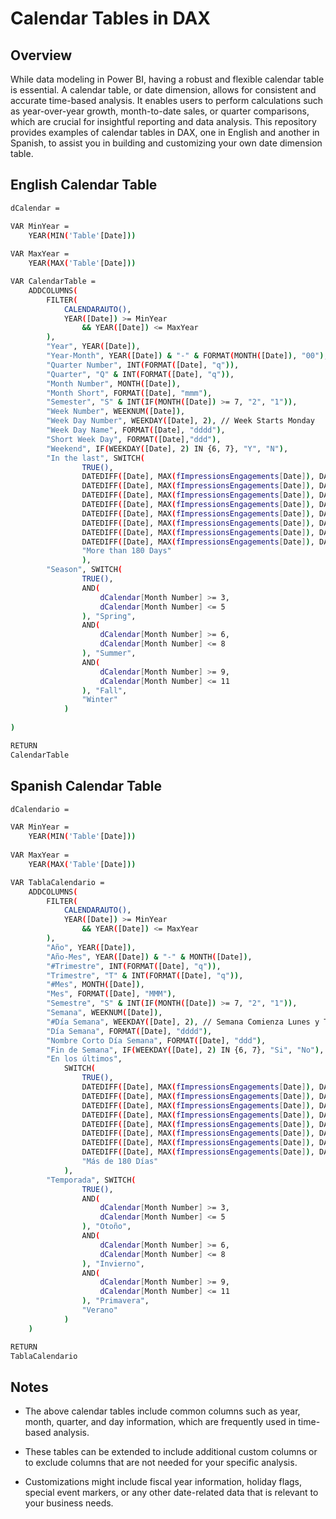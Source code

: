 
# Calendar Tables in DAX

## Overview

While data modeling in Power BI, having a robust and flexible calendar table is essential. A calendar table, or date dimension, allows for consistent and accurate time-based analysis. It enables users to perform calculations such as year-over-year growth, month-to-date sales, or quarter comparisons, which are crucial for insightful reporting and data analysis. This repository provides examples of calendar tables in DAX, one in English and another in Spanish, to assist you in building and customizing your own date dimension table.

## English Calendar Table 
```bash
dCalendar = 

VAR MinYear =
    YEAR(MIN('Table'[Date]))
    
VAR MaxYear =
    YEAR(MAX('Table'[Date]))

VAR CalendarTable = 
    ADDCOLUMNS(
        FILTER(
            CALENDARAUTO(),
            YEAR([Date]) >= MinYear
                && YEAR([Date]) <= MaxYear
        ),
        "Year", YEAR([Date]),
        "Year-Month", YEAR([Date]) & "-" & FORMAT(MONTH([Date]), "00"),
        "Quarter Number", INT(FORMAT([Date], "q")),
        "Quarter", "Q" & INT(FORMAT([Date], "q")),
        "Month Number", MONTH([Date]),
        "Month Short", FORMAT([Date], "mmm"),
        "Semester", "S" & INT(IF(MONTH([Date]) >= 7, "2", "1")),
        "Week Number", WEEKNUM([Date]),
        "Week Day Number", WEEKDAY([Date], 2), // Week Starts Monday
        "Week Day Name", FORMAT([Date], "dddd"),
        "Short Week Day", FORMAT([Date],"ddd"),
        "Weekend", IF(WEEKDAY([Date], 2) IN {6, 7}, "Y", "N"),
        "In the last", SWITCH(
                TRUE(),
                DATEDIFF([Date], MAX(fImpressionsEngagements[Date]), DAY) <= 7, "7 Days",
                DATEDIFF([Date], MAX(fImpressionsEngagements[Date]), DAY) <= 15, "15 Days",
                DATEDIFF([Date], MAX(fImpressionsEngagements[Date]), DAY) <= 30, "30 Days",
                DATEDIFF([Date], MAX(fImpressionsEngagements[Date]), DAY) <= 45, "45 Days",
                DATEDIFF([Date], MAX(fImpressionsEngagements[Date]), DAY) <= 60, "60 Days",
                DATEDIFF([Date], MAX(fImpressionsEngagements[Date]), DAY) <= 90, "90 Days",
                DATEDIFF([Date], MAX(fImpressionsEngagements[Date]), DAY) <= 120, "120 Days",
                DATEDIFF([Date], MAX(fImpressionsEngagements[Date]), DAY) <= 180, "180 Days",
                "More than 180 Days"
                ),
        "Season", SWITCH(
                TRUE(),
                AND(
                    dCalendar[Month Number] >= 3,
                    dCalendar[Month Number] <= 5
                ), "Spring",
                AND(
                    dCalendar[Month Number] >= 6,
                    dCalendar[Month Number] <= 8
                ), "Summer",
                AND(
                    dCalendar[Month Number] >= 9,
                    dCalendar[Month Number] <= 11
                ), "Fall",
                "Winter"
            )
        
)

RETURN
CalendarTable
```
    
## Spanish Calendar Table
```bash
dCalendario = 

VAR MinYear =
    YEAR(MIN('Table'[Date]))
    
VAR MaxYear =
    YEAR(MAX('Table'[Date]))

VAR TablaCalendario =
    ADDCOLUMNS(
        FILTER(
            CALENDARAUTO(),
            YEAR([Date]) >= MinYear
                && YEAR([Date]) <= MaxYear
        ),
        "Año", YEAR([Date]),
        "Año-Mes", YEAR([Date]) & "-" & MONTH([Date]),
        "#Trimestre", INT(FORMAT([Date], "q")),
        "Trimestre", "T" & INT(FORMAT([Date], "q")),
        "#Mes", MONTH([Date]),
        "Mes", FORMAT([Date], "MMM"),
        "Semestre", "S" & INT(IF(MONTH([Date]) >= 7, "2", "1")),
        "Semana", WEEKNUM([Date]),
        "#Día Semana", WEEKDAY([Date], 2), // Semana Comienza Lunes y Termina Domingo
        "Día Semana", FORMAT([Date], "dddd"),
        "Nombre Corto Día Semana", FORMAT([Date], "ddd"),
        "Fin de Semana", IF(WEEKDAY([Date], 2) IN {6, 7}, "Si", "No"),
        "En los últimos", 
            SWITCH(
                TRUE(),
                DATEDIFF([Date], MAX(fImpressionsEngagements[Date]), DAY) <= 7, "7 Días",
                DATEDIFF([Date], MAX(fImpressionsEngagements[Date]), DAY) <= 15, "15 Días",
                DATEDIFF([Date], MAX(fImpressionsEngagements[Date]), DAY) <= 30, "30 Días",
                DATEDIFF([Date], MAX(fImpressionsEngagements[Date]), DAY) <= 45, "45 Días",
                DATEDIFF([Date], MAX(fImpressionsEngagements[Date]), DAY) <= 60, "60 Días",
                DATEDIFF([Date], MAX(fImpressionsEngagements[Date]), DAY) <= 90, "90 Días",
                DATEDIFF([Date], MAX(fImpressionsEngagements[Date]), DAY) <= 120, "120 Días",
                DATEDIFF([Date], MAX(fImpressionsEngagements[Date]), DAY) <= 180, "180 Días",
                "Más de 180 Días"
            ),
        "Temporada", SWITCH(
                TRUE(),
                AND(
                    dCalendar[Month Number] >= 3,
                    dCalendar[Month Number] <= 5
                ), "Otoño",
                AND(
                    dCalendar[Month Number] >= 6,
                    dCalendar[Month Number] <= 8
                ), "Invierno",
                AND(
                    dCalendar[Month Number] >= 9,
                    dCalendar[Month Number] <= 11
                ), "Primavera",
                "Verano"
            )
    )

RETURN
TablaCalendario
```

## Notes
- The above calendar tables include common columns such as year, month, quarter, and day information, which are frequently used in time-based analysis.

- These tables can be extended to include additional custom columns or to exclude columns that are not needed for your specific analysis.

- Customizations might include fiscal year information, holiday flags, special event markers, or any other date-related data that is relevant to your business needs.
